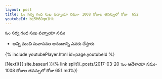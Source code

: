 ```yaml
---
layout: post
title: ఓం సర్వ గంధ సుఖ వచ్చాయా నమః- 1008 రోజుల తపస్సులో రోజు  652
youtubeId: bj5M6Oqn1Hk
---
```

 
 
 ఓం సర్వ గంధ సుఖ వచ్చాయా నమః  
 
 -  అన్ని మంచి సువాసనల ఆనందాన్ని ఎవరు చేస్తారు 
 
  
 
  
 
 
 
 
 
 


{% include youtubePlayer.html id=page.youtubeId %}
 
[Next]({{ site.baseurl }}{% link  split1/_posts/2017-03-20-ఓం ఆదేశాయా నమః- 1008 రోజుల తపస్సులో రోజు  651.md%})
 
